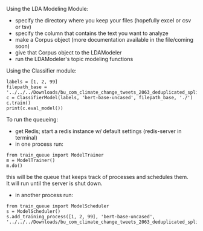 Using the LDA Modeling Module:
- specify the directory where you keep your files (hopefully excel or csv or tsv)
- specify the column that contains the text you want to analyze
- make a Corpus object (more documentation available in the file/coming soon)
- give that Corpus object to the LDAModeler
- run the LDAModeler's topic modeling functions

Using the Classifier module:
```
labels = [1, 2, 99]
filepath_base = '../../../Downloads/bu_com_climate_change_tweets_2063_deduplicated_splits/2/'
c = ClassifierModel(labels, 'bert-base-uncased', filepath_base, './')
c.train()
print(c.eval_model())
```

To run the queueing:
- get Redis; start a redis instance w/ default settings (redis-server in terminal)
- in one process run:
```
from train_queue import ModelTrainer
m = ModelTrainer()
m.do()
```
this will be the queue that keeps track of processes and schedules them.  
It will run until the server is shut down.
- in another process run:
```
from train_queue import ModelScheduler
s = ModelScheduler()
s.add_training_process([1, 2, 99], 'bert-base-uncased', '../../../Downloads/bu_com_climate_change_tweets_2063_deduplicated_splits/2/')
```